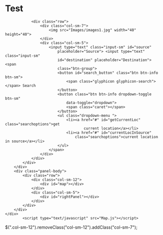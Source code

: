 # Test
<!DOCTYPE html>
<html>
<head>
<meta charset="ISO-8859-1">
<title>Insert title here</title>
<link rel="stylesheet"
	href="https://maxcdn.bootstrapcdn.com/bootstrap/3.3.7/css/bootstrap.min.css">
<script
	src="https://ajax.googleapis.com/ajax/libs/jquery/3.1.1/jquery.min.js"></script>
<script
	src="https://maxcdn.bootstrapcdn.com/bootstrap/3.3.7/js/bootstrap.min.js"></script>
<script
	src="https://maps.googleapis.com/maps/api/js?key=AIzaSyD5LWOi2wv_rEWXviskgorrdTncVmwoDqY&libraries=places"></script>

<style>
#map {
	height: 590px;
	border: 1px solid black;
}

#rightPanel {
	height: 590px;

	float: right;
	overflow: auto;
}
</style>
</head>
<body>
	<div class="container-fluid">
		<div class="panel panel-info">
			<div class="panel-heading">

				<div class="row">
					<div class="col-sm-7">
						<img src="Images/images1.jpg" width="40" height="40">
					</div>
					<div class="col-sm-5">
						<input type="text" class="input-sm" id="source"
							placeholder="Source"> <input type="text" class="input-sm"
							id="destination" placeholder="Destination"> <span
							class="btn-group">
							<button id="search_button" class="btn btn-info btn-sm">
								<span class="glyphicon glyphicon-search"></span> Search
							</button>
							<button class="btn btn-info dropdown-toggle btn-sm"
								data-toggle="dropdown">
								<span class="caret"></span>
							</button>
							<ul class="dropdown-menu ">
								<li><a href="#" id="getCurrentLoc" class="searchoptions">get
										current location</a></li>
								<li><a href="#" id="currentLocInSource"
									class="searchoptions">current location in source</a></li>
							</ul>
						</span>
					</div>
				</div>
			</div>
		</div>
		<div class="panel-body">
			<div class="row">
				<div class="col-sm-12">
					<div id="map"></div>
				</div>
				<div class="col-sm-5">
					<div id="rightPanel"></div>
				</div>
			</div>
		</div>
	</div>
			<script type="text/javascript" src="Map.js"></script>
</body>
</html>

$(".col-sm-12").removeClass("col-sm-12").addClass("col-sm-7");
